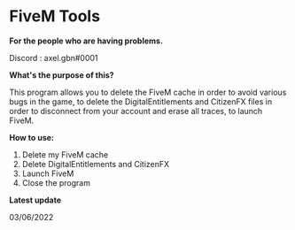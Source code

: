 # FiveM Tools

**For the people who are having problems.**  

Discord : axel.gbn#0001

**What's the purpose of this?**

This program allows you to delete the FiveM cache in order to avoid various bugs in the game, to delete the DigitalEntitlements and CitizenFX files in order to disconnect from your account and erase all traces, to launch FiveM.

**How to use:**

1. Delete my FiveM cache
2. Delete DigitalEntitlements and CitizenFX
3. Launch FiveM
4. Close the program

**Latest update**

03/06/2022
